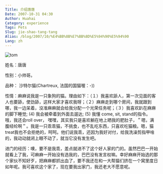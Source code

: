 ```yaml
---
Title: 介绍唐唐
Date: 2007-10-31 04:30
Author: Huahai
Category: experience
Tags: Pets
Slug: jie-shao-tang-tang
Alias: /blog/2007/10/%E4%BB%8B%E7%BB%8D%E5%94%90%E5%94%90
Lang: zh
---
```


![tom](http://farm3.static.flickr.com/2194/1971652917_be14af92b9.jpg)

姓名：唐唐

性别：小帅哥。

品种： 沙特尔猫(Chartreux, 法国的国猫喔：-))

性情：麻麻说我是一只象狗的猫。理由如下：（１）我喜欢舔人，第一次见面的客人也要舔，使劲舔，这样大家才喜欢我呀；（２）麻麻走到哪个房间，我就跟到哪，我一边呆着，没准麻麻就会给我分配一个光荣任务呢；（３）我喜欢趴在麻麻的脚下睡觉; (4) 我会被牵着到外面去遛达; (5) 我懂 come, sit, stand的指令。 哦，我还会roll over， 嘿嘿，其实我只是喜欢躺在地上晒我的肥肚子，＂嗯，满腹经纶啊＂。我是一只乖乖猫，不挑食，也不乱吃东西，只喜欢吃猫粮。嗯，猫treat我也不会拒绝的，呵呵。他们说我乖，还因为我好对付，给我洗澡剪指甲啥的，我动动就闭上眼不动了，就当它没有发生吧。

进门的经历：噢，要不是我乖，差点就进不了这个好人家的门的。虽然巴巴一开始就看上了我，可麻麻一开始没有选我的，巴巴没有发言权嘛。幸好麻麻开始选的那个家伙不知好歹，把麻麻都抓出血了，要不我还在和一大帮猫们挤在一个窝里度日如年呢。我可喜欢这个家了，现在要我出家门，我还老大不愿意呢。
